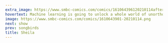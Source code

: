 ```yaml
---
extra_image: https://www.smbc-comics.com/comics/161064396120210114after.png
hovertext: Machine learning is going to unlock a whole world of unorthodox mating strategies, none of which will work.
image: https://www.smbc-comics.com/comics/1610643901-20210114.png
next: show
prev: songbirds
title: Sheila
---
```

